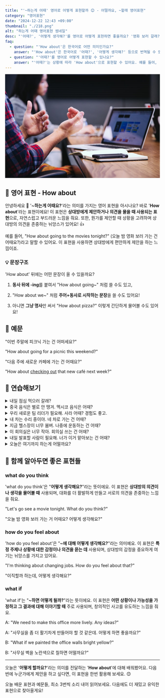```yaml
---
title: "'~하는게 어때' 영어로 어떻게 표현할까 😊 - 어떨까요, ~할래 영어표현"
category: "영어표현"
date: "2024-12-22 12:43 +09:00"
thumbnail: "./218.png"
alt: "하는게 어때 영어표현 썸네일"
desc: "'어때?', '어떻게 생각해?'를 영어로 어떻게 표현하면 좋을까요? '영화 보러 갈래? 어때?'와 같이 친구에게 제안할 때 사용할 수 있는 표현을 배워봅시다. 다양한 예문을 통해서 연습하고 본인의 표현으로 만들어 보세요."
faq:
  - question: "'How about'은 한국어로 어떤 의미인가요?"
    answer: "'How about'은 한국어로 '어때?', '어떻게 생각해?' 등으로 번역될 수 있습니다. 주로 제안을 하거나 의견을 물어볼 때 사용해요."
  - question: "'어때?'를 영어로 어떻게 표현할 수 있나요?"
    answer: "'어때?'는 상황에 따라 'How about'으로 표현할 수 있어요. 예를 들어, '영화 보러 갈래? 어때?'는 'How about going to the movies?'로 말할 수 있어요."
---
```


![회의 중 제안하는 사람](./218-1.jpg)

## 🌟 영어 표현 - How about

안녕하세요 👋 '**~하는게 어때요?**'라는 의미를 가지는 영어 표현을 아시나요? 바로 '**How about**'라는 표현이에요! 이 표현은 **상대방에게 제안하거나 의견을 물을 때 사용되는 표현**으로, 자연스럽고 부드러운 느낌을 줘요. 또한, 뭔가를 제안할 때 상황을 고려하며 상대방의 의견을 존중하는 뉘앙스가 있어요! 👍

예를 들어, "How about going to the movies tonight?" (오늘 밤 영화 보러 가는 건 어때요?)라고 말할 수 있어요. 이 표현을 사용하면 상대방에게 편안하게 제안을 하는 느낌이죠.

<div 
  data-inline-banner="🎉 새해에는 스픽 AI와 함께 영어 공부하자" 
  data-inline-banner-subtext="설날 특별 할인으로 60%할인 + 추가 7만원 할인! (~2/3)" 
  data-inline-banner-link="https://app.usespeak.com/kr-ko/sale/kr-affiliate-special/?ref=engple-inline"
  data-inline-banner-caption="해당 링크를 통해 구매시 일정액의 수수료를 지급받습니다.">
</div>

### 💡 문장구조

'How about' 뒤에는 어떤 문장이 올 수 있을까요?

1. **동사 뒤에 -ing**를 붙여서 "How about going~" 처럼 쓸 수도 있고,

2. "How about we~" 처럼 **주어+동사로 시작하는 문장**을 쓸 수도 있어요!

3. 아니면 **그냥 명사**만 써서 "How about pizza?" 이렇게 간단하게 물어볼 수도 있어요!

## 📖 예문

"이번 주말에 피크닉 가는 건 어떠세요?"

"How about going for a picnic this weekend?"

"다음 주에 새로운 카페에 가는 건 어때요?"

"How about [checking out](/blog/in-english/104check-out/) that new café next week?"

## 💬 연습해보기

<details>
<summary>내일 점심 먹으러 갈래?</summary>
<span>How about we grab lunch tomorrow?</span>
</details>

<details>
<summary>중국 음식은 별로 안 땡겨. 멕시코 음식은 어때?</summary>
<span>I don't feel like Chinese food. How about Mexican instead?</span>
</details>

<details>
<summary>우리 새로운 팀 리더가 필요해. 사라 어때? 경험도 좋고.</summary>
<span>We need a new team leader. How about Sarah? She's got great experience.</span>
</details>

<details>
<summary>내 차는 수리 중이야. 네 차로 가는 건 어때?</summary>
<span>My car's in the shop. How about taking yours?</span>
</details>

<details>
<summary>지금 헬스장이 너무 붐벼. 나중에 운동하는 건 어때?</summary>
<span>The gym is too crowded right now. How about working out later?</span>
</details>

<details>
<summary>이 회의실은 너무 작아. 회의실 쓰는 건 어때?</summary>
<span>This meeting room is too small. How about using the conference room?</span>
</details>

<details>
<summary>내일 발표할 사람이 필요해. 너가 이거 맡아보는 건 어때?</summary>
<span>We need someone to present tomorrow. How about you take the lead on this one?</span>
</details>

<details>
<summary>오늘은 여기까지 하는게 어떨까요?</summary>
<span>How about we <a href="/blog/vocab-1/037.call-it-a-day/">call it a day</a>?</span>
</details>

## 🤝 함께 알아두면 좋은 표현들

### what do you think

'what do you think'은 "**어떻게 생각해요?**"라는 뜻이에요. 이 표현은 **상대방의 의견이나 생각을 물어볼 때** 사용되며, 대화를 더 활발하게 만들고 서로의 의견을 존중하는 느낌을 줘요.

"Let's go see a movie tonight. What do you think?"

"오늘 밤 영화 보러 가는 거 어때요? 어떻게 생각해요?"

### how do you feel about

'how do you feel about'은 "**~에 대해 어떻게 생각해요?**"라는 의미예요. 이 표현은 **특정 주제나 상황에 대한 감정이나 의견을 묻는 데** 사용되며, 상대방의 감정을 중요하게 여기는 뉘앙스를 가지고 있어요.

"I'm thinking about changing jobs. How do you feel about that?"

"이직할까 하는데, 어떻게 생각해요?"

### what if

'what if'는 "**~하면 어떻게 될까?**"라는 뜻이에요. 이 표현은 **어떤 상황이나 가능성을 가정하고 그 결과에 대해 이야기할 때** 주로 사용되며, 창의적인 사고를 유도하는 느낌을 줘요.

A: "We need to make this office more lively. Any ideas?"

A: "사무실을 좀 더 활기차게 만들어야 할 것 같은데. 어떻게 하면 좋을까요?"

B: "What if we painted the office walls bright yellow?"

B: "사무실 벽을 노란색으로 칠하면 어떨까요?"

---

오늘은 '**어떻게 할까요?**'라는 의미를 전달하는 '**How about**'에 대해 배워봤어요. 다음번에 누군가에게 제안을 하고 싶다면, 이 표현을 한번 활용해 보세요. 😊

오늘 배운 표현과 예문들, 최소 3번씩 소리 내어 읽어보세요. 다음에도 더 재밌고 유익한 표현으로 찾아올게요!
